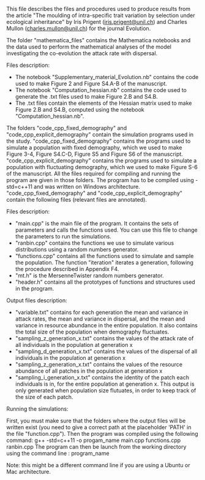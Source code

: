 This file describes the files and procedures used to produce results from the article "The moulding of intra-specific trait variation by selection under ecological inheritance" by Iris Prigent (iris.prigent@unil.ch) and Charles Mullon (charles.mullon@unil.ch) for the journal Evolution.



The folder "mathematica_files" contains the Mathematica notebooks and the data used to perform the mathematical analyses of the model investigating the co-evolution the attack rate with dispersal. 

Files description:

- The notebook "Supplementary_material_Evolution.nb" contains the code used to make Figure 2 and Figure S4.A-B of the manuscript. 
- The notebook "Computation_hessian.nb" contains the code used to generate the .txt files used to make Figure 2.B and S4.B.
- The .txt files contain the elements of the Hessian matrix used to make Figure 2.B and S4.B, computed using the notebook "Computation_hessian.nb". 



The folders "code_cpp_fixed_demography" and "code_cpp_explicit_demography" contain the simulation programs used in the study. "code_cpp_fixed_demography" contains the programs used to simulate a population with fixed demography, which we used to make Figure 3-4, Figure S4.C-D, Figure S5 and Figure S6 of the manuscript. "code_cpp_explicit_demography" contains the programs used to simulate a population with fluctuating demography, which we used to make Figure S-6 of the manuscript. All the files required for compiling and running the program are given in those folders. The program has to be compiled using -std=c++11 and was written on Windows architecture. "code_cpp_fixed_demography" and "code_cpp_explicit_demography" contain the following files (relevant files are annotated). 


Files description:

- "main.cpp" is the main file of the program. It contains the sets of parameters and calls the functions used. You can use this file to change the parameters to run the simulations.
- "ranbin.cpp" contains the functions we use to simulate various distributions using a random numbers generator.
- "functions.cpp" contains all the functions used to simulate and sample the population. The function "iteration" iterates a generation, following the procedure described in Appendix F4.
- "mt.h" is the MersenneTwister random numbers generator.
- "header.h" contains all the prototypes of functions and structures used in the program.


Output files description:
 
- "variable.txt" contains for each generation the mean and variance in attack rates, the mean and variance in dispersal, and the mean and variance in resource abundance in the entire population. It also contains the total size of the population when demography fluctuates.
- "sampling_z_generation_x.txt" contains the values of the attack rate of all individuals in the population at generation x
- "sampling_d_generation_x.txt" contains the values of the dispersal of all individuals in the population at generation x
- "sampling_z_generation_x.txt" contains the values of the resource abundance of all patches in the population at generation x
- "sampling_i_generation_x.txt" contains the identity of the patch each individuals is in, for the entire population at generation x. This output is only generated when population size flutuates, in order to keep track of the size of each patch.

Running the simulations:

First, you must make sure that the folders where the output files will be written exist (you need to give a correct path at the placeholder 'PATH' in the file "function.cpp").
Then the program was compiled using the following command: g++ -std=c++11 -o progam_name main.cpp functions.cpp ranbin.cpp
The program can then be launch from the working directory using the command line : program_name

Note: this might be a different command line if you are using a Ubuntu or Mac architecture. 


